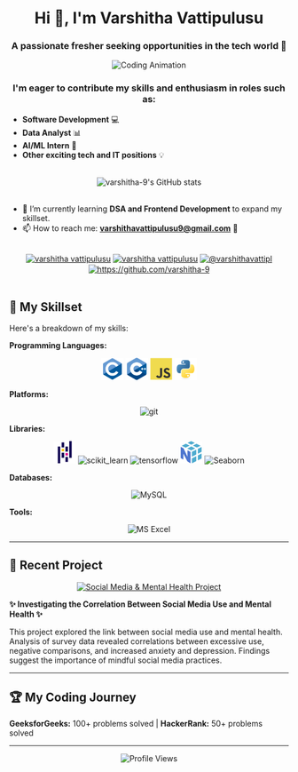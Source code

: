 <h1 align="center">Hi 👋, I'm Varshitha Vattipulusu</h1>
<h3 align="center">A passionate fresher seeking opportunities in the tech world 🚀</h3>

<div align="center">
  <img src="https://media.giphy.com/media/qgQUggAC3Pfv687qPC/giphy.gif" width="300" alt="Coding Animation">
</div>

<h3 align="center">I'm eager to contribute my skills and enthusiasm in roles such as:</h3>

* **Software Development** 💻
* **Data Analyst** 📊
* **AI/ML Intern** 🤖
* **Other exciting tech and IT positions** 💡

<br>

<div align="center">  
  <img src="https://github-readme-stats.vercel.app/api?username=varshitha-9&show_icons=true&theme=radical" alt="varshitha-9's GitHub stats" />
</div>

<br>

- 🌱 I’m currently learning **DSA and Frontend Development** to expand my skillset.
- 📫 How to reach me: **varshithavattipulusu9@gmail.com** 📧

<br>

<div align="center">
  <a href="https://linkedin.com/in/varshitha vattipulusu" target="blank"><img align="center" src="https://raw.githubusercontent.com/rahuldkjain/github-profile-readme-generator/master/src/images/icons/Social/linked-in-alt.svg" alt="varshitha vattipulusu" height="40" width="50" /></a>
  <a href="https://kaggle.com/varshitha vattipulusu" target="blank"><img align="center" src="https://raw.githubusercontent.com/rahuldkjain/github-profile-readme-generator/master/src/images/icons/Social/kaggle.svg" alt="varshitha vattipulusu" height="40" width="50" /></a>
  <a href="https://www.hackerrank.com/@varshithavattipl" target="blank"><img align="center" src="https://raw.githubusercontent.com/rahuldkjain/github-profile-readme-generator/master/src/images/icons/Social/hackerrank.svg" alt="@varshithavattipl" height="40" width="50" /></a>
  <a href="https://auth.geeksforgeeks.org/user/https://github.com/varshitha-9" target="blank"><img align="center" src="https://raw.githubusercontent.com/rahuldkjain/github-profile-readme-generator/master/src/images/icons/Social/geeks-for-geeks.svg" alt="https://github.com/varshitha-9" height="40" width="50" /></a>
</div>

<br>

## 🧰 My Skillset

Here's a breakdown of my skills:

**Programming Languages:**

<div align="center">
  <img src="https://raw.githubusercontent.com/devicons/devicon/master/icons/c/c-original.svg" alt="c" width="40" height="40"/> 
  <img src="https://raw.githubusercontent.com/devicons/devicon/master/icons/cplusplus/cplusplus-original.svg" alt="cplusplus" width="40" height="40"/> 
  <img src="https://raw.githubusercontent.com/devicons/devicon/master/icons/javascript/javascript-original.svg" alt="javascript" width="40" height="40"/> 
  <img src="https://raw.githubusercontent.com/devicons/devicon/master/icons/python/python-original.svg" alt="python" width="40" height="40"/> 
</div>

**Platforms:**

<div align="center">
  <img src="https://www.vectorlogo.zone/logos/git-scm/git-scm-icon.svg" alt="git" width="40" height="40"/> 
</div>

**Libraries:**

<div align="center">
  <img src="https://raw.githubusercontent.com/devicons/devicon/2ae2a900d2f041da66e950e4d48052658d850630/icons/pandas/pandas-original.svg" alt="pandas" width="40" height="40"/> 
  <img src="https://upload.wikimedia.org/wikipedia/commons/0/05/Scikit_learn_logo_small.svg" alt="scikit_learn" width="40" height="40"/> 
  <img src="https://www.vectorlogo.zone/logos/tensorflow/tensorflow-icon.svg" alt="tensorflow" width="40" height="40"/>
  <img src="https://raw.githubusercontent.com/devicons/devicon/master/icons/numpy/numpy-original.svg" alt="numpy" width="40" height="40"/> 

  <img src="https://seaborn.pydata.org/_static/logo-wide-lightbg.svg" alt="Seaborn" width="40" height="40"/>
</div>

**Databases:**

<div align="center">
  <img src="https://www.vectorlogo.zone/logos/mysql/mysql-icon.svg" alt="MySQL" width="40" height="40"/>
</div>

**Tools:**

<div align="center">
  <img src="https://www.vectorlogo.zone/logos/microsoft_excel/microsoft_excel-icon.svg" alt="MS Excel" width="40" height="40"/>
</div>

---

## 📂 Recent Project

<div align="center">
  <a href="https://github.com/varshitha-9/Investigating-the-Correlation-Between-Social-Media-Use-and-Mental-Health">
    <img src="https://rajeshwarhospital.com/blogs/wp-content/uploads/2023/11/The-Impact-of-Social-Media-on-Mental-Health.jpeg" alt="Social Media & Mental Health Project" width="400">
  </a>
</div>

**✨ Investigating the Correlation Between Social Media Use and Mental Health ✨**

This project explored the link between social media use and mental health. Analysis of survey data revealed correlations between excessive use, negative comparisons, and increased anxiety and depression. Findings suggest the importance of mindful social media practices.

---

## 🏆 My Coding Journey

**GeeksforGeeks:** 100+ problems solved | **HackerRank:** 50+ problems solved

---

<div align="center">
  <img src="https://komarev.com/ghpvc/?username=varshitha-9&label=Profile%20views&color=0e75b6&style=flat" alt="Profile Views" />
</div>
